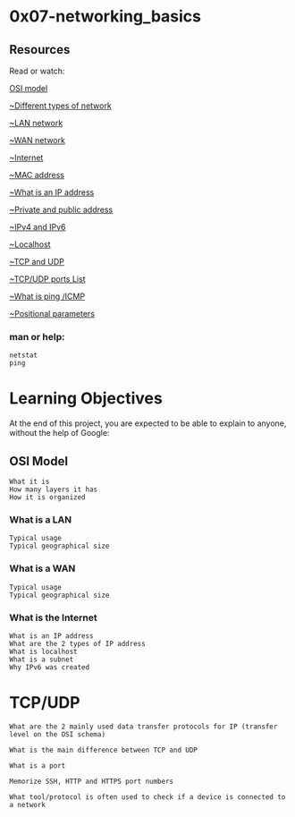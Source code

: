 # 0x07-networking_basics

## Resources
Read or watch:

[OSI model](https://intranet.alxswe.com/rltoken/k2uCsynicuNbu1cAQhXqVQ)

[~Different types of network](https://intranet.alxswe.com/rltoken/XW3ZGm5Ya_a8XVDXcAKT_A)

[~LAN network](https://intranet.alxswe.com/rltoken/en370-Hrwgi_GUvFcg3bKg)

[~WAN network](https://intranet.alxswe.com/rltoken/Ah1EKqnINR85lM4P2WnLSw)

[~Internet](https://intranet.alxswe.com/rltoken/Lwh9xQxFD4dWh5sIApXI1g)

[~MAC address](https://intranet.alxswe.com/rltoken/j-Wp-YRvFTVP04SpIeRzHQ)

[~What is an IP address](https://intranet.alxswe.com/rltoken/HaZZvrmGaQ3U7ZLDYgZb6w)

[~Private and public address](https://intranet.alxswe.com/rltoken/OPJCZYuWSEXLIZOqU9Uc0A)

[~IPv4 and IPv6](https://intranet.alxswe.com/rltoken/M8g-egWLlldTl6Y0QECdwA)

[~Localhost](https://intranet.alxswe.com/rltoken/7lj-zoZQ7xFTkj4MTyos_g)

[~TCP and UDP](https://intranet.alxswe.com/rltoken/uJbs8E9-FyATfsELpmtTIg)

[~TCP/UDP ports List](https://intranet.alxswe.com/rltoken/4PYkqDfOvIZZb9aUPGOOzQ)

[~What is ping /ICMP](https://intranet.alxswe.com/rltoken/3zBgO6r2M1Q8lUVt9g8aJw)

[~Positional parameters](https://intranet.alxswe.com/rltoken/U5CMxsErz85edWap3fNEoQ)

### man or help:
    netstat
    ping


# Learning Objectives
At the end of this project, you are expected to be able to explain to anyone, without the help of Google:

## OSI Model
    What it is
    How many layers it has
    How it is organized

### What is a LAN
    Typical usage
    Typical geographical size

### What is a WAN
    Typical usage
    Typical geographical size

### What is the Internet
    What is an IP address
    What are the 2 types of IP address
    What is localhost
    What is a subnet
    Why IPv6 was created

# TCP/UDP
    What are the 2 mainly used data transfer protocols for IP (transfer level on the OSI schema)

    What is the main difference between TCP and UDP
    
    What is a port
    
    Memorize SSH, HTTP and HTTPS port numbers
    
    What tool/protocol is often used to check if a device is connected to a network